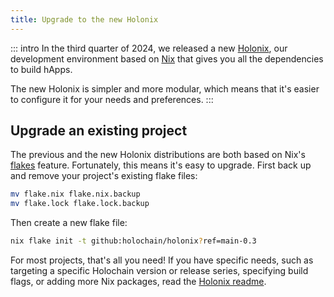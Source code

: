 ```yaml
---
title: Upgrade to the new Holonix
---
```


::: intro
In the third quarter of 2024, we released a new [Holonix](/get-started/install-advanced/#holonix-the-holochain-app-development-environment), our development environment based on [Nix](https://nixos.org) that gives you all the dependencies to build hApps.

The new Holonix is simpler and more modular, which means that it's easier to configure it for your needs and preferences.
:::

## Upgrade an existing project

The previous and the new Holonix distributions are both based on Nix's [flakes](https://wiki.nixos.org/wiki/Flakes) feature. Fortunately, this means it's easy to upgrade. First back up and remove your project's existing flake files:

```bash
mv flake.nix flake.nix.backup
mv flake.lock flake.lock.backup
```

Then create a new flake file:

```bash
nix flake init -t github:holochain/holonix?ref=main-0.3
```

For most projects, that's all you need! If you have specific needs, such as targeting a specific Holochain version or release series, specifying build flags, or adding more Nix packages, read the [Holonix readme](https://github.com/holochain/holonix/tree/main/README.md).